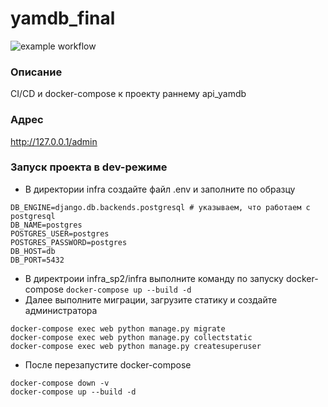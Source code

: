 # yamdb_final
![example workflow](https://github.com/levayaruka/yamdb_final/actions/workflows/yamdb_workflow.yml/badge.svg)
### Описание
CI/CD и docker-compose к проекту раннему api_yamdb
### Адрес
http://127.0.0.1/admin
### Запуск проекта в dev-режиме
- В директории infra создайте файл .env и заполните по образцу
```
DB_ENGINE=django.db.backends.postgresql # указываем, что работаем с postgresql
DB_NAME=postgres
POSTGRES_USER=postgres
POSTGRES_PASSWORD=postgres
DB_HOST=db
DB_PORT=5432 
```
- В директроии infra_sp2/infra выполните команду по запуску docker-compose ```docker-compose up --build -d```
- Далее выполните миграции, загрузите статику и создайте администратора
```
docker-compose exec web python manage.py migrate
docker-compose exec web python manage.py collectstatic
docker-compose exec web python manage.py createsuperuser
```
- После перезапустите docker-compose 
```
docker-compose down -v
docker-compose up --build -d
```